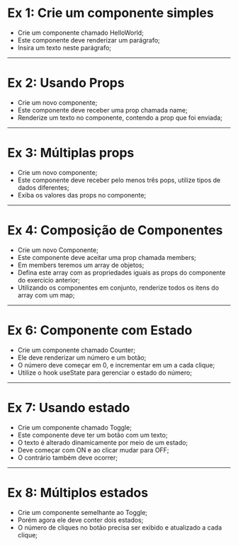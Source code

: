 # Ex 1: Crie um componente simples
* Crie um componente chamado HelloWorld;
* Este componente deve renderizar um parágrafo;
* Insira um texto neste parágrafo;

***

# Ex 2: Usando Props
* Crie um novo componente;
* Este componente deve receber uma prop chamada
name;
* Renderize um texto no componente, contendo a
prop que foi enviada;

***

# Ex 3: Múltiplas props
* Crie um novo componente;
* Este componente deve receber pelo menos três
pops, utilize tipos de dados diferentes;
* Exiba os valores das props no componente;

***

# Ex 4: Composição de Componentes
* Crie um novo Componente;
* Este componente deve aceitar uma prop chamada members;
* Em members teremos um array de objetos;
* Defina este array com as propriedades iguais as props do
componente do exercício anterior;
* Utilizando os componentes em conjunto, renderize todos os
itens do array com um map;

***

# Ex 6: Componente com Estado
* Crie um componente chamado Counter;
* Ele deve renderizar um número e um botão;
* O número deve começar em 0, e incrementar em
um a cada clique;
* Utilize o hook useState para gerenciar o estado do
número;

***

# Ex 7: Usando estado
* Crie um componente chamado Toggle;
* Este componente deve ter um botão com um texto;
* O texto é alterado dinamicamente por meio de um
estado;
* Deve começar com ON e ao clicar mudar para OFF;
* O contrário também deve ocorrer;

***

# Ex 8: Múltiplos estados
* Crie um componente semelhante ao Toggle;
* Porém agora ele deve conter dois estados;
* O número de cliques no botão precisa ser exibido e
atualizado a cada clique;
